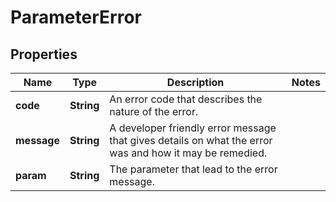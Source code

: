 

# ParameterError


## Properties

| Name | Type | Description | Notes |
|------------ | ------------- | ------------- | -------------|
|**code** | **String** | An error code that describes the nature of the error. |  |
|**message** | **String** | A developer friendly error message that gives details on what the error was and how it may be remedied. |  |
|**param** | **String** | The parameter that lead to the error message. |  |



